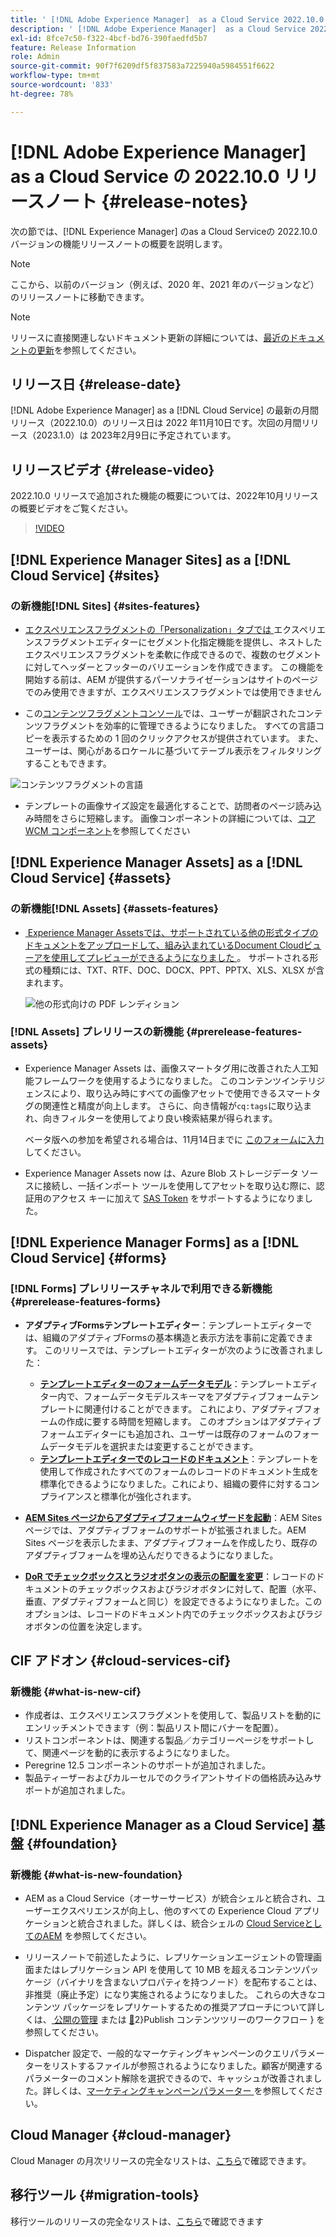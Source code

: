 ```yaml
---
title: ' [!DNL Adobe Experience Manager]  as a Cloud Service 2022.10.0 リリースのリリースノート。'
description: ' [!DNL Adobe Experience Manager]  as a Cloud Service 2022.10.0 リリースのリリースノート。'
exl-id: 8fce7c50-f322-4bcf-bd76-390faedfd5b7
feature: Release Information
role: Admin
source-git-commit: 90f7f6209df5f837583a7225940a5984551f6622
workflow-type: tm+mt
source-wordcount: '833'
ht-degree: 78%

---
```


# [!DNL Adobe Experience Manager] as a Cloud Service の 2022.10.0 リリースノート {#release-notes}

次の節では、[!DNL Experience Manager] のas a Cloud Serviceの 2022.10.0 バージョンの機能リリースノートの概要を説明します。

>[!NOTE]
>
>ここから、以前のバージョン（例えば、2020 年、2021 年のバージョンなど）のリリースノートに移動できます。

>[!NOTE]
>
>リリースに直接関連しないドキュメント更新の詳細については、[最近のドキュメントの更新](https://experienceleague.adobe.com/docs/experience-manager-release-information/aem-release-updates/doc-updates/documentation-updates.html?lang=ja)を参照してください。

## リリース日 {#release-date}

[!DNL Adobe Experience Manager] as a [!DNL Cloud Service] の最新の月間リリース（2022.10.0）のリリース日は 2022 年11月10日です。次回の月間リリース（2023.1.0）は 2023年2月9日に予定されています。

## リリースビデオ {#release-video}

2022.10.0 リリースで追加された機能の概要については、2022年10月リリースの概要ビデオをご覧ください。

>[!VIDEO](https://video.tv.adobe.com/v/3409801/?quality=12)

## [!DNL Experience Manager Sites] as a [!DNL Cloud Service] {#sites}


### の新機能[!DNL Sites] {#sites-features}

* [&#x200B; エクスペリエンスフラグメントの「Personalization」タブでは &#x200B;](/help/sites-cloud/authoring/fragments/content-fragments.md#personalization-experience-fragment) エクスペリエンスフラグメントエディターにセグメント化指定機能を提供し、ネストしたエクスペリエンスフラグメントを柔軟に作成できるので、複数のセグメントに対してヘッダーとフッターのバリエーションを作成できます。 この機能を開始する前は、AEM が提供するパーソナライゼーションはサイトのページでのみ使用できますが、エクスペリエンスフラグメントでは使用できません

* この[コンテンツフラグメントコンソール](/help/sites-cloud/administering/content-fragments/managing.md#content-fragments-console)では、ユーザーが翻訳されたコンテンツフラグメントを効率的に管理できるようになりました。 すべての言語コピーを表示するための 1 回のクリックアクセスが提供されています。 また、ユーザーは、関心があるロケールに基づいてテーブル表示をフィルタリングすることもできます。

![コンテンツフラグメントの言語](/help/release-notes/assets/cfconsole-languages.png)

* テンプレートの画像サイズ設定を最適化することで、訪問者のページ読み込み時間をさらに短縮します。 画像コンポーネントの詳細については、[コア WCM コンポーネント](https://github.com/adobe/aem-core-wcm-components)を参照してください

## [!DNL Experience Manager Assets] as a [!DNL Cloud Service] {#assets}

### の新機能[!DNL Assets] {#assets-features}

* [&#x200B; Experience Manager Assetsでは、サポートされている他の形式タイプのドキュメントをアップロードして、組み込まれているDocument Cloudビューアを使用してプレビューができるようになりました &#x200B;](/help/assets/manage-pdf-documents.md)。 サポートされる形式の種類には、TXT、RTF、DOC、DOCX、PPT、PPTX、XLS、XLSX が含まれます。

  ![他の形式向けの PDF レンディション](/help/release-notes/assets/multi-page-other-formats.png)


### [!DNL Assets] プレリリースの新機能 {#prerelease-features-assets}

* Experience Manager Assets は、画像スマートタグ用に改善された人工知能フレームワークを使用するようになりました。 このコンテンツインテリジェンスにより、取り込み時にすべての画像アセットで使用できるスマートタグの関連性と精度が向上します。 さらに、向き情報が`cq:tags`に取り込まれ、向きフィルターを使用してより良い検索結果が得られます。

  ベータ版への参加を希望される場合は、11月14日までに [このフォームに入力](https://forms.office.com/pages/responsepage.aspx?id=Wht7-jR7h0OUrtLBeN7O4epXZrTVKKdJkUiHeolccf9UNEwyNEpHVEFaODdBNFZQSlFDREZQOVRRTy4u) してください。

* Experience Manager Assets now は、Azure Blob ストレージデータ ソースに接続し、一括インポート ツールを使用してアセットを取り込む際に、認証用のアクセス キーに加えて [SAS Token](/help/assets/add-assets.md#asset-bulk-ingestor) をサポートするようになりました。

## [!DNL Experience Manager Forms] as a [!DNL Cloud Service] {#forms}

### [!DNL Forms] プレリリースチャネルで利用できる新機能 {#prerelease-features-forms}

* **アダプティブFormsテンプレートエディター**：テンプレートエディターでは、組織のアダプティブFormsの基本構造と表示方法を事前に定義できます。 このリリースでは、テンプレートエディターが次のように改善されました：
   * **[テンプレートエディターのフォームデータモデル](/help/forms/creating-adaptive-form.md#edit-form-model-properties-of-an-adaptive-form-edit-form-model)**：テンプレートエディター内で、フォームデータモデルスキーマをアダプティブフォームテンプレートに関連付けることができます。 これにより、アダプティブフォームの作成に要する時間を短縮します。 このオプションはアダプティブ フォームエディターにも追加され、ユーザーは既存のフォームのフォームデータモデルを選択または変更することができます。
   * **[テンプレートエディターでのレコードのドキュメント](/help/forms/generate-document-of-record-for-non-xfa-based-adaptive-forms.md#document-of-record-support-in-adaptive-form-editor-dor-support-in-adaptiveform)**：テンプレートを使用して作成されたすべてのフォームのレコードのドキュメント生成を標準化できるようになりました。これにより、組織の要件に対するコンプライアンスと標準化が強化されます。

* **[AEM Sites ページからアダプティブフォームウィザードを起動](/help/forms/embed-adaptive-form-aem-sites.md)**：AEM Sites ページでは、アダプティブフォームのサポートが拡張されました。AEM Sites ページを表示したまま、アダプティブフォームを作成したり、既存のアダプティブフォームを埋め込んだりできるようになりました。
* **[DoR でチェックボックスとラジオボタンの表示の配置を変更](/help/forms/generate-document-of-record-for-non-xfa-based-adaptive-forms.md#customize-the-branding-information-in-document-of-record-customize-the-branding-information-in-document-of-record)**：レコードのドキュメントのチェックボックスおよびラジオボタンに対して、配置（水平、垂直、アダプティブフォームと同じ）を設定できるようになりました。このオプションは、レコードのドキュメント内でのチェックボックスおよびラジオボタンの位置を決定します。

## CIF アドオン {#cloud-services-cif}

### 新機能 {#what-is-new-cif}

* 作成者は、エクスペリエンスフラグメントを使用して、製品リストを動的にエンリッチメントできます（例：製品リスト間にバナーを配置）。
* リストコンポーネントは、関連する製品／カテゴリーページをサポートして、関連ページを動的に表示するようになりました。
* Peregrine 12.5 コンポーネントのサポートが追加されました。
* 製品ティーザーおよびカルーセルでのクライアントサイドの価格読み込みサポートが追加されました。

## [!DNL Experience Manager as a Cloud Service] 基盤 {#foundation}

### 新機能 {#what-is-new-foundation}

* AEM as a Cloud Service（オーサーサービス）が統合シェルと統合され、ユーザーエクスペリエンスが向上し、他のすべての Experience Cloud アプリケーションと統合されました。詳しくは、統合シェルの [Cloud ServiceとしてのAEM](/help/overview/aem-cloud-service-on-unified-shell.md) を参照してください。

* リリースノートで前述したように、レプリケーションエージェントの管理画面またはレプリケーション API を使用して 10 MB を超えるコンテンツパッケージ（バイナリを含まないプロパティを持つノード）を配布することは、非推奨（廃止予定）になり実施されるようになりました。 これらの大きなコンテンツ パッケージをレプリケートするための推奨アプローチについて詳しくは、[&#x200B; 公開の管理 &#x200B;](/help/operations/replication.md#manage-publication) または [&#128279;](/help/operations/replication.md#publish-content-tree-workflow)2&rbrace;Publish コンテンツツリーのワークフロー &rbrace; を参照してください。

* Dispatcher 設定で、一般的なマーケティングキャンペーンのクエリパラメーターをリストするファイルが参照されるようになりました。顧客が関連するパラメーターのコメント解除を選択できるので、キャッシュが改善されました。詳しくは、[&#x200B; マーケティングキャンペーンパラメーター &#x200B;](/help/implementing/dispatcher/caching.md#marketing-parameters) を参照してください。

## Cloud Manager {#cloud-manager}

Cloud Manager の月次リリースの完全なリストは、[こちら](/help/implementing/cloud-manager/release-notes/current.md)で確認できます。

## 移行ツール {#migration-tools}

移行ツールのリリースの完全なリストは、[こちら](/help/journey-migration/release-notes/release-notes-migration-tools-current.md)で確認できます
